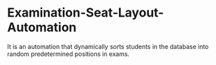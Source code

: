 # Examination-Seat-Layout-Automation
It is an automation that dynamically sorts students in the database into random predetermined positions in exams.
